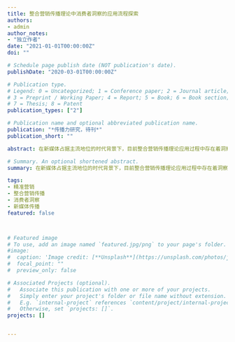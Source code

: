 ```yaml
---
title: 整合营销传播理论中消费者洞察的应用流程探索
authors:
- admin
author_notes:
- "独立作者"
date: "2021-01-01T00:00:00Z"
doi: ""

# Schedule page publish date (NOT publication's date).
publishDate: "2020-03-01T00:00:00Z"

# Publication type.
# Legend: 0 = Uncategorized; 1 = Conference paper; 2 = Journal article;
# 3 = Preprint / Working Paper; 4 = Report; 5 = Book; 6 = Book section;
# 7 = Thesis; 8 = Patent
publication_types: ["2"]

# Publication name and optional abbreviated publication name.
publication: "*传播力研究，待刊*"
publication_short: ""

abstract: 在新媒体占据主流地位的时代背景下，目前整合营销传播理论应用过程中存在着洞察消费者的应用障碍。结合新媒体时代消费者偏好差异化的机遇，应当依据“理解消费者的元动机”、“洞察消费者的方法”和“策划营销内容”的应用流程洞察消费者。

# Summary. An optional shortened abstract.
summary: 在新媒体占据主流地位的时代背景下，目前整合营销传播理论应用过程中存在着洞察消费者的应用障碍。结合新媒体时代消费者偏好差异化的机遇，应当依据“理解消费者的元动机”、“洞察消费者的方法”和“策划营销内容”的应用流程洞察消费者。

tags:
- 精准营销
- 整合营销传播
- 消费者洞察
- 新媒体传播
featured: false



# Featured image
# To use, add an image named `featured.jpg/png` to your page's folder. 
#image:
#  caption: 'Image credit: [**Unsplash**](https://unsplash.com/photos/jdD8gXaTZsc)'
#  focal_point: ""
#  preview_only: false

# Associated Projects (optional).
#   Associate this publication with one or more of your projects.
#   Simply enter your project's folder or file name without extension.
#   E.g. `internal-project` references `content/project/internal-project/index.md`.
#   Otherwise, set `projects: []`.
projects: []


---
```


